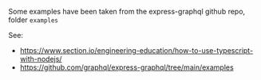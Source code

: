 Some examples have been taken from the express-graphql github repo, folder `examples`

See:

* <https://www.section.io/engineering-education/how-to-use-typescript-with-nodejs/>
* <https://github.com/graphql/express-graphql/tree/main/examples>